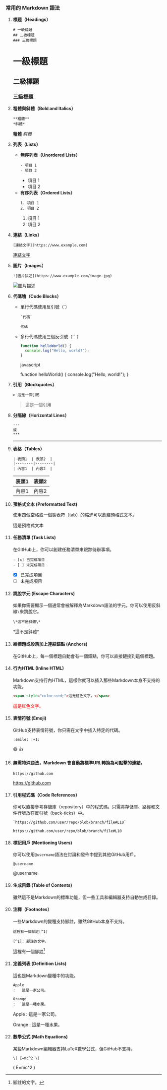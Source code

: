 ### 常用的 Markdown 語法

1. **標題（Headings）**
    ```
    # 一級標題
    ## 二級標題
    ### 三級標題
    ```
    # 一級標題
    ## 二級標題
    ### 三級標題
    
2. **粗體與斜體（Bold and Italics）**
    ```
    **粗體**
    *斜體*
    ```
    **粗體**
    *斜體*
3. **列表（Lists）**
    - **無序列表（Unordered Lists）**
      ```
      - 項目 1
      - 項目 2
      ```
      - 項目 1
      - 項目 2
    - **有序列表（Ordered Lists）**
      ```
      1. 項目 1
      2. 項目 2
      ```
       1. 項目 1
      2. 項目 2
4. **連結（Links）**
    ```
    [連結文字](https://www.example.com)
    ```
    [連結文字](https://www.example.com)
5. **圖片（Images）**
    ```
    ![圖片描述](https://www.example.com/image.jpg)
    ```
    ![圖片描述](https://www.example.com/image.jpg)
6. **代碼塊（Code Blocks）**
    - 單行代碼使用反引號（\`）
      ```
      `代碼`
      ```
      `代碼`
    - 多行代碼使用三個反引號（\`\`\`）
      ```javascript
      function helloWorld() {
        console.log("Hello, world!");
      }
      ```
      javascript
      
      function helloWorld() {
        console.log("Hello, world!");
      }
7. **引用（Blockquotes）**
    ```
    > 這是一個引用
    ```
    > 這是一個引用
8. **分隔線（Horizontal Lines）**
    ```
    ---
    或
    ***
    ```
    ---
9. **表格（Tables）**

    ```
    | 表頭1  | 表頭2  |
    |--------|--------|
    | 內容1  | 內容2  |
    ```
    | 表頭1  | 表頭2  |
    |--------|--------|
    | 內容1  | 內容2  |

10. **預格式文本 (Preformatted Text)**

    使用四個空格或一個製表符（tab）的縮進可以創建預格式文本。

    這是預格式文本

11. #### 任務清單 (Task Lists)

    在GitHub上，你可以創建任務清單來跟踪待辦事項。

    ```
    - [x] 已完成項目
    - [ ] 未完成項目
    ```
    - [x] 已完成項目
    - [ ] 未完成項目
12. #### 跳脫字元 (Escape Characters)

    如果你需要顯示一個通常會被解釋為Markdown語法的字元，你可以使用反斜線`\`來跳脫它。

    ```
    \*這不是斜體\*
    ```
    \*這不是斜體\*
13. #### 給標題或段落加上連結錨點 (Anchors)

    在GitHub上，每一個標題自動會有一個錨點，你可以直接鏈接到這個標題。

14. #### 行內HTML (Inline HTML)

    Markdown支持行內HTML，這樣你就可以插入那些Markdown本身不支持的功能。

    ```html
    <span style="color:red;">這是紅色文字。</span>
    ```
    <span style="color:red;">這是紅色文字。</span>
15. #### 表情符號 (Emoji)
    GitHub支持表情符號，你只需在文字中插入特定的代碼。

    ```
    :smile: :+1:
    ```
    :smile: :+1:


16. #### 無需特殊語法，Markdown 會自動將標準URL轉換為可點擊的連結。

    ```
    https://github.com
    ```
    https://github.com

17. #### 引用程式碼（Code References）
    你可以直接參考存儲庫（repository）中的程式碼。只需將存儲庫、路徑和文件行號放在反引號（back-ticks）中。
    ```
    `https://github.com/user/repo/blob/branch/file#L10`
    ```
    `https://github.com/user/repo/blob/branch/file#L10`

18. #### 標記用戶 (Mentioning Users)

    你可以使用`@username`語法在討論和發佈中提到其他GitHub用戶。

    ```
    @username
    ```
    @username
19. #### 生成目錄 (Table of Contents)

    雖然這不是Markdown的標準功能，但一些工具和編輯器支持自動生成目錄。

20. #### 注釋（Footnotes）

    一些Markdown的變種支持腳註，雖然GitHub本身不支持。

    ```
    這裡有一個腳註[^1]

    [^1]: 腳註的文字。
    ```
    這裡有一個腳註[^1]

    [^1]: 腳註的文字。

21. #### 定義列表 (Definition Lists)

    這也是Markdown變種中的功能。

    ```
    Apple
    :   這是一家公司。

    Orange
    :   這是一種水果。
    ```
    Apple
    :   這是一家公司。

    Orange
    :   這是一種水果。
22. #### 數學公式 (Math Equations)

    某些Markdown編輯器支持LaTeX數學公式，但GitHub不支持。

    ```
    \( E=mc^2 \)
    ```
    \( E=mc^2 \)